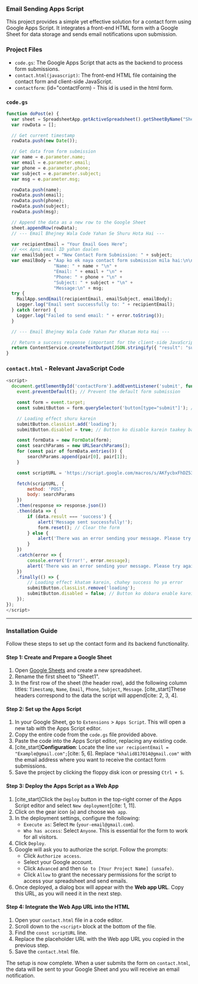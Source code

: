 ### Email Sending Apps Script

This project provides a simple yet effective solution for a contact form using Google Apps Script. It integrates a front-end HTML form with a Google Sheet for data storage and sends email notifications upon submission.

### Project Files

  * `code.gs`: The Google Apps Script that acts as the backend to process form submissions.
  * `contact.html(javascript)`: The front-end HTML file containing the contact form and client-side JavaScript.
  * `contactform`: (id="contactForm) - This id is used in the html form.

### `code.gs`

```javascript
function doPost(e) {
  var sheet = SpreadsheetApp.getActiveSpreadsheet().getSheetByName("Sheet1"); // Your Sheet Name Goes Here
  var rowData = [];

  // Get current timestamp
  rowData.push(new Date());

  // Get data from form submission
  var name = e.parameter.name;
  var email = e.parameter.email;
  var phone = e.parameter.phone;
  var subject = e.parameter.subject;
  var msg = e.parameter.msg;

  rowData.push(name);
  rowData.push(email);
  rowData.push(phone);
  rowData.push(subject);
  rowData.push(msg);

  // Append the data as a new row to the Google Sheet
  sheet.appendRow(rowData);
  // --- Email Bhejney Wala Code Yahan Se Shuru Hota Hai ---

  var recipientEmail = "Your Email Goes Here";
  // <<< Apni email ID yahan daalen
  var emailSubject = "New Contact Form Submission: " + subject;
  var emailBody = "Aap ko ek naya contact form submission mila hai:\n\n" +
                  "Name: " + name + "\n" +
                  "Email: " + email + "\n" +
                  "Phone: " + phone + "\n" +
                  "Subject: " + subject + "\n" +
                  "Message:\n" + msg;
  try {
    MailApp.sendEmail(recipientEmail, emailSubject, emailBody);
    Logger.log("Email sent successfully to: " + recipientEmail);
  } catch (error) {
    Logger.log("Failed to send email: " + error.toString());
  }

  // --- Email Bhejney Wala Code Yahan Par Khatam Hota Hai ---

  // Return a success response (important for the client-side JavaScript)
  return ContentService.createTextOutput(JSON.stringify({ "result": "success", "row": sheet.getLastRow() })).setMimeType(ContentService.MimeType.JSON);
}
```

### `contact.html` - Relevant JavaScript Code

```javascript
<script>
  document.getElementById('contactForm').addEventListener('submit', function(event) {
    event.preventDefault(); // Prevent the default form submission

    const form = event.target;
    const submitButton = form.querySelector('button[type="submit"]'); // Submit button ko select karein

    // Loading effect shuru karein
    submitButton.classList.add('loading');
    submitButton.disabled = true; // Button ko disable karein taakey baar baar click na ho

    const formData = new FormData(form);
    const searchParams = new URLSearchParams();
    for (const pair of formData.entries()) {
        searchParams.append(pair[0], pair[1]);
    }

    const scriptURL = 'https://script.google.com/macros/s/AKfycbxFhDZ53HQ8uZlaumg-36nGz74fzC777LTYuHLmJvG1TFGf94n5siJBcLpBAIwyTK7VjQ/exec'; // Aapki Apps Script Web App URL

    fetch(scriptURL, {
        method: 'POST',
        body: searchParams
    })
    .then(response => response.json())
    .then(data => {
        if (data.result === 'success') {
            alert('Message sent successfully!');
            form.reset(); // Clear the form
        } else {
            alert('There was an error sending your message. Please try again.');
        }
    })
    .catch(error => {
        console.error('Error!', error.message);
        alert('There was an error sending your message. Please try again later.');
    })
    .finally(() => {
        // Loading effect khatam karein, chahey success ho ya error
        submitButton.classList.remove('loading');
        submitButton.disabled = false; // Button ko dobara enable karein
    });
});
</script>
```

-----

### Installation Guide

Follow these steps to set up the contact form and its backend functionality.

#### Step 1: Create and Prepare a Google Sheet

1.  Open [Google Sheets](https://docs.google.com/spreadsheets/) and create a new spreadsheet.
2.  Rename the first sheet to "Sheet1".
3.  In the first row of the sheet (the header row), add the following column titles: `Timestamp`, `Name`, `Email`, `Phone`, `Subject`, `Message`. [cite\_start]These headers correspond to the data the script will append[cite: 2, 3, 4].

#### Step 2: Set up the Apps Script

1.  In your Google Sheet, go to `Extensions` \> `Apps Script`. This will open a new tab with the Apps Script editor.
2.  Copy the entire code from the `code.gs` file provided above.
3.  Paste the code into the Apps Script editor, replacing any existing code.
4.  [cite\_start]**Configuration**: Locate the line `var recipientEmail = "Example@gmail.com";`[cite: 5, 6]. Replace `"khalid817014@gmail.com"` with the email address where you want to receive the contact form submissions.
5.  Save the project by clicking the floppy disk icon or pressing `Ctrl + S`.

#### Step 3: Deploy the Apps Script as a Web App

1.  [cite\_start]Click the `Deploy` button in the top-right corner of the Apps Script editor and select `New deployment`[cite: 1, 11].
2.  Click on the gear icon (`⚙️`) and choose `Web app`.
3.  In the deployment settings, configure the following:
      * `Execute as`: Select `Me` (`your-email@gmail.com`).
      * `Who has access`: Select `Anyone`. This is essential for the form to work for all visitors.
4.  Click `Deploy`.
5.  Google will ask you to authorize the script. Follow the prompts:
      * Click `Authorize access`.
      * Select your Google account.
      * Click `Advanced` and then `Go to [Your Project Name] (unsafe)`.
      * Click `Allow` to grant the necessary permissions for the script to access your spreadsheet and send emails.
6.  Once deployed, a dialog box will appear with the **Web app URL**. Copy this URL, as you will need it in the next step.

#### Step 4: Integrate the Web App URL into the HTML

1.  Open your `contact.html` file in a code editor.
2.  Scroll down to the `<script>` block at the bottom of the file.
3.  Find the `const scriptURL` line.
4.  Replace the placeholder URL with the Web app URL you copied in the previous step.
5.  Save the `contact.html` file.

The setup is now complete. When a user submits the form on `contact.html`, the data will be sent to your Google Sheet and you will receive an email notification.
